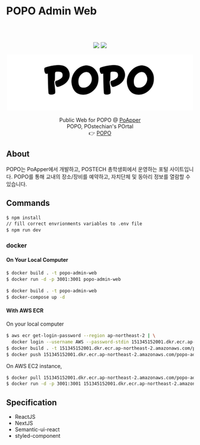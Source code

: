 # POPO Admin Web

<br />
<br />

<p align="center">
<img src="https://img.shields.io/badge/node-%3E%3D14.16-brightgreen">
<img src="https://img.shields.io/badge/npm-%3E%3D7.20-brightgreen">
</p>

<p align="center">
  <a href="http://popo.postech.ac.kr">
    <img src="https://raw.githubusercontent.com/PoApper/POPO-nest-api/master/assets/popo.svg" alt="Logo" height="150">
  </a>
  <p align="center">
    Public Web for POPO @ <a href="https://github.com/PoApper">PoApper</a>
    <br />
    POPO, POstechian's POrtal
    <br />
    👉 <a href="http://popo.postech.ac.kr">POPO</a>
  </p>
</p>

## About

POPO는 PoApper에서 개발하고, POSTECH 총학생회에서 운영하는 포털 사이트입니다. POPO를 통해 교내의 장소/장비를 예약하고, 자치단체 및 동아리 정보를 열람할 수 있습니다.


## Commands

``` bash
$ npm install
// fill correct envrionments variables to .env file
$ npm run dev
```

### docker

#### On Your Local Computer

```bash
$ docker build . -t popo-admin-web
$ docker run -d -p 3001:3001 popo-admin-web
```

```bash
$ docker build . -t popo-admin-web
$ docker-compose up -d
```

#### With AWS ECR

On your local computer

```bash
$ aws ecr get-login-password --region ap-northeast-2 | \
  docker login --username AWS --password-stdin 151345152001.dkr.ecr.ap-northeast-2.amazonaws.com
$ docker build . -t 151345152001.dkr.ecr.ap-northeast-2.amazonaws.com/popo-admin-web
$ docker push 151345152001.dkr.ecr.ap-northeast-2.amazonaws.com/popo-admin-web:latest
```

On AWS EC2 instance,

```bash
$ docker pull 151345152001.dkr.ecr.ap-northeast-2.amazonaws.com/popo-admin-web:latest
$ docker run -d -p 3001:3001 151345152001.dkr.ecr.ap-northeast-2.amazonaws.com/popo-admin-web
```

## Specification

- ReactJS
- NextJS
- Semantic-ui-react
- styled-component
